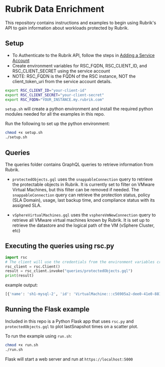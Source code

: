 # Rubrik Data Enrichment

This repository contains instructions and examples to begin using Rubrik's API to gain information about workloads protected by Rubrik.

## Setup
  - To Authenticate to the Rubrik API, follow the steps in [Adding a Service Account](https://docs.rubrik.com/en-us/saas/saas/adding_a_service_account.html)
  - Create environment variables for RSC_FQDN, RSC_CLIENT_ID, and RSC_CLIENT_SECRET using the service account
  - NOTE: RSC_FQDN is the FQDN of the RSC instance, NOT the client_token_uri from the service account details.

```bash
export RSC_CLIENT_ID="your-client-id"
export RSC_CLIENT_SECRET="your-client-secret"
export RSC_FQDN="YOUR_INSTANCE.my.rubrik.com"
```

`setup.sh` will create a python environment and install the required python modules needed for all the examples in this repo.

Run the following to set up the python environment:
```bash
chmod +x setup.sh
./setup.sh
```

## Queries
The queries folder contains GraphQL queries to retrieve information from Rubrik.

 - `protectedObjects.gql` uses the `snappableConnection` query to retrieve the protectable objects in Rubrik. It is currently set to filter on VMware Virtual Machines, but this filter can be removed if needed. The `snappableConnection` query can retrieve the protection status, policy (SLA Domain), usage, last backup time, and compliance status with its assigned SLA.

 - `vSphereVirtualMachines.gql` uses the `vsphereVmNewConnection` query to retrieve all VMware virtual machines known by Rubrik. It is set up to retrieve the datastore and the logical path of the VM (vSphere Cluster, etc)

## Executing the queries using rsc.py

```python
import rsc
# The client will use the credentials from the environment variables created in the setup instructions.
rsc_client = rsc.Client()
result = rsc_client.invoke("queries/protectedObjects.gql")
print(result)
```

example output:
```python
[{'name': 'sh1-mysql-2', 'id': 'VirtualMachine:::c56905a2-dee0-41e0-8810-b3ef3ebd957f-vm-137482', 'objectType': 'VmwareVirtualMachine', 'lastSnapshot': '2025-01-24T20:12:57.000Z', 'slaDomain': {'name': '12hr-30d-AWS_sh1-PaloAlto'}}, {'name': 'sh1-mysql-2-old', 'id': 'VirtualMachine:::c56905a2-dee0-41e0-8810-b3ef3ebd957f-vm-3368', 'objectType': 'VmwareVirtualMachine', 'lastSnapshot': '2023-08-23T19:15:06.000Z', 'slaDomain': {'name': 'Do Not Protect'}}, {'name': 'sh1-ncd-01', 'id': 'VirtualMachine:::c56905a2-dee0-41e0-8810-b3ef3ebd957f-vm-86449', 'objectType': 'VmwareVirtualMachine', 'lastSnapshot': '2024-11-15T13:11:45.000Z', 'slaDomain': {'name': 'Unprotected'}}, {'name': 'sh1-ncd-02', 'id': 'VirtualMachine:::c56905a2-dee0-41e0-8810-b3ef3ebd957f-vm-88210', 'objectType': 'VmwareVirtualMachine', 'lastSnapshot': '2024-05-24T04:40:52.000Z', 'slaDomain': {'name': 'Do Not Protect'}}]
```

## Running the Flask example
Included in this repo is a Python Flask app that uses `rsc.py` and `protectedObjects.gql` to plot lastSnapshot times on a scatter plot. 

To run the example using `run.sh`:
```bash
chmod +x run.sh
./run.sh
```

Flask will start a web server and run at `https://localhost:5000`
